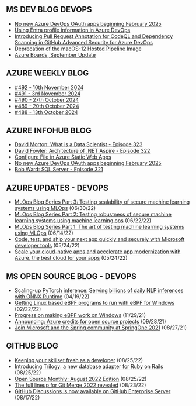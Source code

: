 ## MS DEV BLOG DEVOPS 

<!-- DEVBLOGDEVOPS:START -->
- [No new Azure DevOps OAuth apps beginning February 2025](https://devblogs.microsoft.com/devops/no-new-azure-devops-oauth-apps-beginning-february-2025/)
- [Using Entra profile information in Azure DevOps](https://devblogs.microsoft.com/devops/using-entra-profile-information-in-azure-devops/)
- [Introducing Pull Request Annotation for CodeQL and Dependency Scanning in GitHub Advanced Security for Azure DevOps](https://devblogs.microsoft.com/devops/introducing-pull-request-annotation-for-codeql-and-dependency-scanning-in-github-advanced-security-for-azure-devops/)
- [Deprecation of the macOS-12 Hosted Pipeline Image](https://devblogs.microsoft.com/devops/upcoming-deprecation-of-macos-12-hosted-pipeline-image/)
- [Azure Boards, September Update](https://devblogs.microsoft.com/devops/azure-boards-september-update/)
<!-- DEVBLOGDEVOPS:END -->


## AZURE WEEKLY BLOG

<!-- AZUREWEEKLY:START -->
- [#492 - 10th November 2024](https://azureweekly.info/issue-492.html)
- [#491 - 3rd November 2024](https://azureweekly.info/issue-491.html)
- [#490 - 27th October 2024](https://azureweekly.info/issue-490.html)
- [#489 - 20th October 2024](https://azureweekly.info/issue-489.html)
- [#488 - 13th October 2024](https://azureweekly.info/issue-488.html)
<!-- AZUREWEEKLY:END -->

## AZURE INFOHUB BLOG 

<!-- AZUREINFOHUB:START -->
- [David Morton: What is a Data Scientist - Episode 323](http://feed.azuredevops.show/david-morton-what-is-a-data-scientist-episode-323)
- [David Fowler: Architecture of .NET Aspire - Episode 322](http://feed.azuredevops.show/david-fowler-architecture-of-net-aspire-episode-322)
- [Configure File in Azure Static Web Apps](https://techcommunity.microsoft.com/t5/apps-on-azure-blog/configure-file-in-azure-static-web-apps/ba-p/4283470)
- [No new Azure DevOps OAuth apps beginning February 2025](https://devblogs.microsoft.com/devops/no-new-azure-devops-oauth-apps-beginning-february-2025/)
- [Bob Ward: SQL Server - Episode 321](http://feed.azuredevops.show/bob-ward-sql-server-episode-321)
<!-- AZUREINFOHUB:END -->


## AZURE UPDATES - DEVOPS 

<!-- AZUREUPDATES:START -->

 - [MLOps Blog Series Part 3: Testing scalability of secure machine learning systems using MLOps](https://azure.microsoft.com/blog/mlops-blog-series-part-3-testing-scalability-of-secure-machine-learning-systems-using-mlops/) (06/30/22)
 - [MLOps Blog Series Part 2: Testing robustness of secure machine learning systems using machine learning ops](https://azure.microsoft.com/blog/mlops-blog-series-part-2-testing-robustness-of-secure-machine-learning-systems-using-machine-learning-ops/) (06/22/22)
 - [MLOps Blog Series Part 1: The art of testing machine learning systems using MLOps](https://azure.microsoft.com/blog/mlops-blog-series-part-1-the-art-of-testing-machine-learning-systems-using-mlops/) (06/14/22)
 - [Code, test, and ship your next app quickly and securely with Microsoft developer tools](https://azure.microsoft.com/blog/code-test-and-ship-your-next-app-quickly-and-securely-with-microsoft-developer-tools/) (05/24/22)
 - [Scale your cloud-native apps and accelerate app modernization with Azure, the best cloud for your apps](https://azure.microsoft.com/blog/scale-your-cloudnative-apps-and-accelerate-app-modernization-with-azure-the-best-cloud-for-your-apps/) (05/24/22)
<!-- AZUREUPDATES:END -->


## MS OPEN SOURCE BLOG - DEVOPS 

<!-- MSOPENSOURCEBLOG:START -->

 - [Scaling-up PyTorch inference: Serving billions of daily NLP inferences with ONNX Runtime](https://cloudblogs.microsoft.com/opensource/2022/04/19/scaling-up-pytorch-inference-serving-billions-of-daily-nlp-inferences-with-onnx-runtime/) (04/19/22)
 - [Getting Linux based eBPF programs to run with eBPF for Windows](https://cloudblogs.microsoft.com/opensource/2022/02/22/getting-linux-based-ebpf-programs-to-run-with-ebpf-for-windows/) (02/22/22)
 - [Progress on making eBPF work on Windows](https://cloudblogs.microsoft.com/opensource/2021/11/29/progress-on-making-ebpf-work-on-windows/) (11/29/21)
 - [Announcing: Azure credits for open source projects](https://cloudblogs.microsoft.com/opensource/2021/09/28/announcing-azure-credits-for-open-source-projects/) (09/28/21)
 - [Join Microsoft and the Spring community at SpringOne 2021](https://cloudblogs.microsoft.com/opensource/2021/08/27/join-microsoft-and-the-spring-community-at-springone-2021/) (08/27/21)
<!-- MSOPENSOURCEBLOG:END -->


## GITHUB BLOG


<!-- GITHUB:START -->

 - [Keeping your skillset fresh as a developer](https://github.blog/2022-08-25-keeping-your-skillset-fresh-as-a-developer/) (08/25/22)
 - [Introducing Trilogy: a new database adapter for Ruby on Rails](https://github.blog/2022-08-25-introducing-trilogy-a-new-database-adapter-for-ruby-on-rails/) (08/25/22)
 - [Open Source Monthly: August 2022 Edition](https://github.blog/2022-08-25-open-source-monthly-august-2022-edition/) (08/25/22)
 - [The full lineup for Git Merge 2022 revealed](https://github.blog/2022-08-23-the-full-lineup-for-git-merge-2022-revealed/) (08/23/22)
 - [GitHub Discussions is now available on GitHub Enterprise Server](https://github.blog/2022-08-17-github-discussions-is-now-available-on-github-enterprise-server/) (08/17/22)
<!-- GITHUB:END -->
